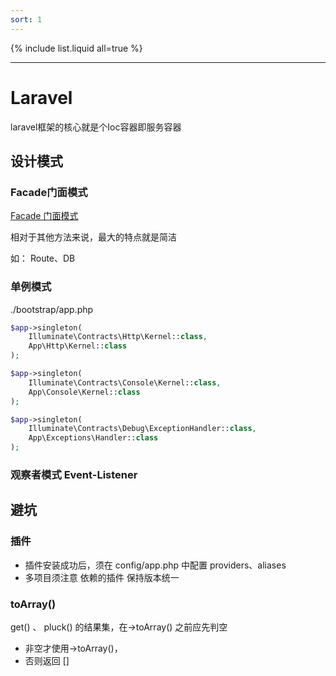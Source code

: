 ```yaml
---
sort: 1
---
```


{% include list.liquid all=true %}

<hr />

# Laravel

laravel框架的核心就是个Ioc容器即服务容器



## 设计模式



### Facade门面模式

[Facade 门面模式](./0-how.md#Facade门面) 

相对于其他方法来说，最大的特点就是简洁

如： Route、DB

### 单例模式

./bootstrap/app.php

```php
$app->singleton(
    Illuminate\Contracts\Http\Kernel::class,
    App\Http\Kernel::class
);

$app->singleton(
    Illuminate\Contracts\Console\Kernel::class,
    App\Console\Kernel::class
);

$app->singleton(
    Illuminate\Contracts\Debug\ExceptionHandler::class,
    App\Exceptions\Handler::class
);
```

### 观察者模式 Event-Listener


## 避坑

### 插件

* 插件安装成功后，须在 config/app.php 中配置 providers、aliases
* 多项目须注意 依赖的插件 保持版本统一

### toArray()

get() 、 pluck() 的结果集，在->toArray() 之前应先判空
* 非空才使用->toArray()，
* 否则返回 []

